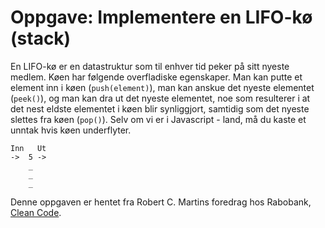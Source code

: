 # Oppgave: Implementere en LIFO-kø (stack)

En LIFO-kø er en datastruktur som til enhver tid peker på sitt nyeste medlem. Køen har følgende overfladiske egenskaper. Man kan putte et element inn i køen (`push(element)`), man kan anskue det nyeste elementet (`peek()`), og man kan dra ut det nyeste elementet, noe som resulterer i at det nest eldste elementet i køen blir synliggjort, samtidig som det nyeste slettes fra køen (`pop()`). Selv om vi er i Javascript - land, må du kaste et unntak hvis køen underflyter. 

```
Inn   Ut
->  5 ->
    _
    _
    _
```

Denne oppgaven er hentet fra Robert C. Martins foredrag hos Rabobank, [Clean Code](https://www.youtube.com/watch?v=7EmboKQH8lM).
